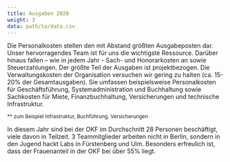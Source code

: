 ```yaml
---
title: Ausgaben 2020
weight: 3
data: path/to/data.csv
---
```


Die Personalkosten stellen den mit Abstand größten Ausgabeposten dar. Unser hervorragendes Team ist für uns die wichtigste Ressource. Darüber hinaus fallen – wie in jedem Jahr - Sach- und Honorarkosten an sowie Steuerzahlungen. Der größte Teil der Ausgaben ist projektbezogen. Die Verwaltungskosten der Organisation versuchen wir gering zu halten (ca. 15-20% der Gesamtausgaben). Sie umfassen beispielsweise Personalkosten für Geschäftsführung, Systemadministration und Buchhaltung sowie Sachkosten für Miete, Finanzbuchhaltung, Versicherungen und technische Infrastruktur.

<div class="ausgaben"></div>
<small>** zum Beispiel Infrastruktur, Buchführung, Versicherungen</small>

In diesem Jahr sind bei der OKF im Durchschnitt 28 Personen beschäftigt, viele davon in Teilzeit. 3 Teammitglieder arbeiten nicht in Berlin, sondern in den Jugend hackt Labs in Fürstenberg und Ulm. Besonders erfreulich ist, dass der Frauenanteil in der OKF bei über 55% liegt.

